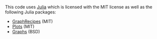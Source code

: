This code uses [Julia](https://github.com/JuliaLang/julia/blob/master/LICENSE.md) which is licensed with the MIT license as well as the following Julia packages:

- [GraphRecipes](https://github.com/JuliaPlots/GraphRecipes.jl?tab=License-1-ov-file#readme) (MIT)
- [Plots](https://github.com/JuliaPlots/Plots.jl?tab=License-1-ov-file#readme) (MIT)
- [Graphs](https://github.com/JuliaGraphs/Graphs.jl?tab=License-1-ov-file#readme) (BSD)
